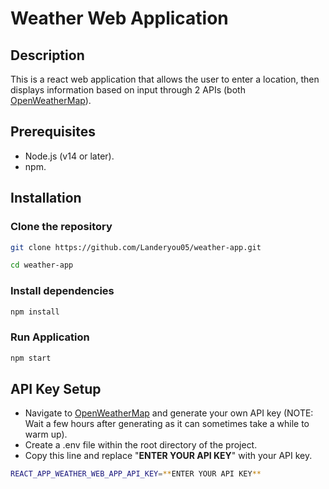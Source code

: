 # Weather Web Application

## Description
This is a react web application that allows the user to enter a location, then displays information based on input through 2 APIs (both [OpenWeatherMap](https://openweathermap.org/)).

## Prerequisites
- Node.js (v14 or later).
- npm.

## Installation
### Clone the repository
```bash
git clone https://github.com/Landeryou05/weather-app.git
```
```bash
cd weather-app
```

### Install dependencies
```bash
npm install
```

### Run Application
```bash
npm start
```

## API Key Setup
- Navigate to [OpenWeatherMap](https://openweathermap.org/) and generate your own API key (NOTE: Wait a few hours after generating as it can sometimes take a while to warm up).
- Create a .env file within the root directory of the project.
- Copy this line and replace "**ENTER YOUR API KEY**" with your API key.
```bash
REACT_APP_WEATHER_WEB_APP_API_KEY=**ENTER YOUR API KEY**
```
